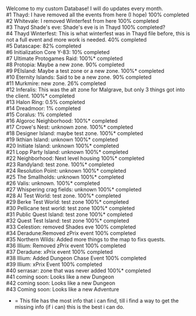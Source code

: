 Welcome to my custom Database! I will do updates every month.                                                
#1  Thayd: I have removed all the events from here (I hope) 100% completed             
#2  Whitevale: I removed Winterfest from here 100% completed                                              
#3  Thayd Shade's eve: Shade's eve is in Thayd 100% completed?                                                  
#4  Thayd Winterfest: This is what winterfest was in Thayd file before, this is not a full event and more work is needed. 40% completed                        
#5  Datascape: 82% completed                                                                             
#6  Initialization Core Y-83: 10% completed                                                              
#7  Ultimate Protogames Raid: 100%* completed                                                                  
#8  Protopia: Maybe a new zone. 90% completed                                                              
#9  PEIsland: Maybe a test zone or a new zone. 100%* completed                                                 
#10 Eternity Islands: Said to be a new zone. 90% completed                                                
#11 Murkmire: new zone. 26% completed                                                                        
#12 Inferalis: This was the alt zone for Malgrave, but only 3 things got into the client. 100%* completed         
#13 Halon Ring: 0.5% completed                                                               
#14 Dreadmoor: 1% completed                                                                   
#15 Coralus: 1% completed                                                                       
#16 Algoroc Neighborhood: 100%* completed                                                        
#17 Crowe's Nest: unknown zone. 100%* completed                                                        
#18 Designer Island: maybe test zone. 100%* completed                                                          
#19 Ikthian Island: unknown 100%* completed                                                               
#20 Initiate Island: unknown 100%* completed                                                                   
#21 Lopp Party Island: unknown 100%* completed                                                              
#22 Neighborhood: Next level housing  100%* completed                                                                         
#23 Randyland: test zone. 100%* completed                                                              
#24 Resolution Point: unknown 100%* completed                                                           
#25 The Smallholds: unknown 100%* completed                                                          
#26 Valis: unknown. 100%* completed                                                                 
#27 Whispering crag fields: unknown 100%* completed                                                  
#28 AI Test World: test zone. 100%* completed                                                       
#29 Berke Test World: test zone 100%* completed                                                        
#30 Pellicane test world: test zone 100%* completed                                                  
#31 Public Quest Island: test zone 100%* completed                                                     
#32 Quest Test Island: test zone 100%* completed                                                                                          
#33 Celestion: removed Shades eve 100% completed                                                                                               
#34 Deradune:Removed zPrix event 100% completed                                                
#35 Northern Wilds: Added more things to the map to fixs quests.                                                                               
#36 Illium: Removed zPrix event 100% completed                                                                                                
#37 Deradune: xPrix event 100% completed                                                                                                                
#38 Illium: Added Dungeon Chase Event 100% completed                                                                                           
#39 Illium: xPrix Event 100% completed                                                                                                                 
#40 serrasar: zone that was never added 100%* completed                                                                                        
#41 coming soon: Looks like a new Dungeon                                                       
#42 coming soon: Looks like a new Dungeon                                                       
#43 Coming soon: Looks like a new Adventure                                                     


* = This file has the most info that i can find, till i find a way to get the missing info (if i can) this is the best i can do.
